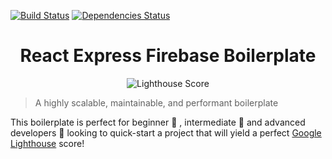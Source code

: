 [![Build Status](https://travis-ci.com/gurveerdhindsa/ref.svg?token=Q7Wj8LGyEKmLYx5gvdog&branch=master)](https://travis-ci.com/gurveerdhindsa/ref)
[![Dependencies Status](https://img.shields.io/david/gurveerdhindsa/ref?color=success)](https://github.com/gurveerdhindsa/ref.git)

<div style="text-align:center">
  <h1 align="center">React Express Firebase Boilerplate</h1>
  <img src="https://imgur.com/download/ZJXd8TU" alt="Lighthouse Score">
</div>

> A highly scalable, maintainable, and performant boilerplate

This boilerplate is perfect for beginner 👶 , intermediate 👨 and advanced developers 👷 looking to quick-start a project that will yield a perfect [Google Lighthouse](https://developers.google.com/web/tools/lighthouse) score!
